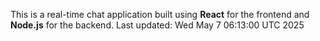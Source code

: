 This is a real-time chat application built using **React** for the frontend and **Node.js** for the backend.
Last updated: Wed May  7 06:13:00 UTC 2025
